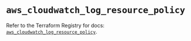 # `aws_cloudwatch_log_resource_policy`

Refer to the Terraform Registry for docs: [`aws_cloudwatch_log_resource_policy`](https://registry.terraform.io/providers/hashicorp/aws/5.92.0/docs/resources/cloudwatch_log_resource_policy).
